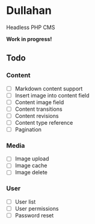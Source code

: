 # Dullahan
Headless PHP CMS

**Work in progress!**

## Todo

### Content

- [ ] Markdown content support
- [ ] Insert image into content field
- [ ] Content image field
- [ ] Content transitions
- [ ] Content revisions
- [ ] Content type reference
- [ ] Pagination

### Media

- [ ] Image upload
- [ ] Image cache
- [ ] Image delete

### User

- [ ] User list
- [ ] User permissions
- [ ] Password reset
